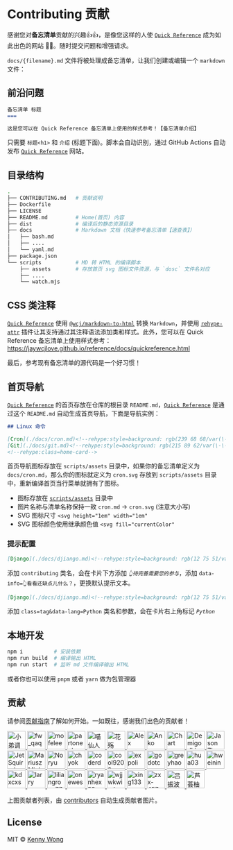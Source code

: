 Contributing 贡献
====

感谢您对**备忘清单**贡献的兴趣👍👍，是像您这样的人使 [`Quick Reference`](https://jaywcjlove.github.io/reference) 成为如此出色的网站 🎉🎉。随时提交问题和增强请求。

`docs/{filename}.md` 文件将被处理成备忘清单，让我们创建或编辑一个 `markdown` 文件：

## 前沿问题

```markdown
备忘清单 标题
===

这是您可以在 Quick Reference 备忘清单上使用的样式参考！【备忘清单介绍】
```

只需要 `标题<h1>` 和 `介绍` (标题下面)。脚本会自动识别，通过 GitHub Actions 自动发布 [`Quick Reference`](https://jaywcjlove.github.io/reference) 网站。

## 目录结构

```bash
.
├── CONTRIBUTING.md   # 贡献说明
├── Dockerfile
├── LICENSE
├── README.md         # Home(首页) 内容
├── dist              # 编译后的静态资源目录
├── docs              # Markdown 文档（快速参考备忘清单【速查表】）
│   ├── bash.md
│   ├── ....
│   └── yaml.md
├── package.json
└── scripts           # MD 转 HTML 的编译脚本
    ├── assets        # 存放首页 svg 图标文件资源，与 `dosc` 文件名对应
    ├── ....
    └── watch.mjs
```

## CSS 类注释

[`Quick Reference`](https://jaywcjlove.github.io/reference) 使用 [`@wcj/markdown-to-html`](https://github.com/jaywcjlove/markdown-to-html) 转换 `Markdown`，并使用 [`rehype-attr`](https://github.com/jaywcjlove/rehype-attr) 插件让其支持通过其注释语法添加类和样式。此外，您可以在 Quick Reference 备忘清单上使用样式参考：<https://jaywcjlove.github.io/reference/docs/quickreference.html>

最后，参考现有备忘清单的源代码是一个好习惯！

## 首页导航

[`Quick Reference`](https://jaywcjlove.github.io/reference) 的首页存放在仓库的根目录 `README.md`，[`Quick Reference`](https://jaywcjlove.github.io/reference) 是通过这个 `README.md` 自动生成首页导航，下面是导航实例：

```markdown
## Linux 命令

[Cron](./docs/cron.md)<!--rehype:style=background: rgb(239 68 68/var(\-\-bg\-opacity));-->
[Git](./docs/git.md)<!--rehype:style=background: rgb(215 89 62/var(\-\-bg\-opacity));-->
<!--rehype:class=home-card-->
```

首页导航图标存放在 `scripts/assets` 目录中，如果你的备忘清单定义为 `docs/cron.md`，那么你的图标就定义为 `cron.svg` 存放到 `scripts/assets` 目录中，重新编译首页当行菜单就拥有了图标。

- 图标存放在 [`scripts/assets`](https://github.com/jaywcjlove/reference/blob/main/scripts/assets) 目录中
- 图片名称与清单名称保持一致 `cron.md` -> `cron.svg` (注意大小写)
- SVG 图标尺寸 `<svg height="1em" width="1em"`
- SVG 图标颜色使用继承颜色值 `<svg fill="currentColor"`

### 提示配置

```markdown
[Django](./docs/djiango.md)<!--rehype:style=background: rgb(12 75 51/var(\-\-bg\-opacity));&class=contributing-->
```

添加 `contributing` 类名，会在卡片下方添加 _`👆待完善需要您的参与`_，添加 `data-info=👆看看还缺点儿什么？`，更换默认提示文本。

```markdown
[Django](./docs/djiango.md)<!--rehype:style=background: rgb(12 75 51/var(\-\-bg\-opacity));&class=tag&data-lang=Python-->
```

添加 `class=tag&data-lang=Python` 类名和参数，会在卡片右上角标记 _`Python`_

## 本地开发

```bash
npm i          # 安装依赖
npm run build  # 编译输出 HTML
npm run start  # 监听 md 文件编译输出 HTML
```

或者你也可以使用 `pnpm` 或者 `yarn` 做为包管理器


## 贡献

请参阅[贡献指南](./CONTRIBUTING.md)了解如何开始。一如既往，感谢我们出色的贡献者！

<!--GAMFC--><a href="https://github.com/jaywcjlove" title="小弟调调™">
  <img src="https://avatars.githubusercontent.com/u/1680273?v=4" width="42;" alt="小弟调调™"/>
</a>
<a href="https://github.com/Jack-Zhang-1314" title="fw_qaq">
  <img src="https://avatars.githubusercontent.com/u/82551626?v=4" width="42;" alt="fw_qaq"/>
</a>
<a href="https://github.com/mofelee" title="mofelee">
  <img src="https://avatars.githubusercontent.com/u/5069410?v=4" width="42;" alt="mofelee"/>
</a>
<a href="https://github.com/partoneplay" title="partoneplay">
  <img src="https://avatars.githubusercontent.com/u/5189132?v=4" width="42;" alt="partoneplay"/>
</a>
<a href="https://github.com/catcto" title="喵仙人">
  <img src="https://avatars.githubusercontent.com/u/5467932?v=4" width="42;" alt="喵仙人"/>
</a>
<a href="https://github.com/13812700839" title="花殇">
  <img src="https://avatars.githubusercontent.com/u/58072506?v=4" width="42;" alt="花殇"/>
</a>
<a href="https://github.com/Alex-Programer" title="Alex">
  <img src="https://avatars.githubusercontent.com/u/115539090?v=4" width="42;" alt="Alex"/>
</a>
<a href="https://github.com/Smartdousha" title="Anko">
  <img src="https://avatars.githubusercontent.com/u/52566311?v=4" width="42;" alt="Anko"/>
</a>
<a href="https://github.com/CharlotteZeng" title="Chart">
  <img src="https://avatars.githubusercontent.com/u/19461184?v=4" width="42;" alt="Chart"/>
</a>
<a href="https://github.com/demigodliu" title="DemigodLiu">
  <img src="https://avatars.githubusercontent.com/u/30372735?v=4" width="42;" alt="DemigodLiu"/>
</a>
<a href="https://github.com/jasnzhuang" title="Jason Zhuang">
  <img src="https://avatars.githubusercontent.com/u/16612921?v=4" width="42;" alt="Jason Zhuang"/>
</a>
<a href="https://github.com/JetSquirrel" title="JetSquirrel">
  <img src="https://avatars.githubusercontent.com/u/20291255?v=4" width="42;" alt="JetSquirrel"/>
</a>
<a href="https://github.com/mariuszmichalowski" title="Mariusz Michalowski">
  <img src="https://avatars.githubusercontent.com/u/92091891?v=4" width="42;" alt="Mariusz Michalowski"/>
</a>
<a href="https://github.com/HanaNoryu" title="Noryu">
  <img src="https://avatars.githubusercontent.com/u/109856546?v=4" width="42;" alt="Noryu"/>
</a>
<a href="https://github.com/chyok" title="chyok">
  <img src="https://avatars.githubusercontent.com/u/32629225?v=4" width="42;" alt="chyok"/>
</a>
<a href="https://github.com/gaoxiaoduan" title="coderduan">
  <img src="https://avatars.githubusercontent.com/u/69953511?v=4" width="42;" alt="coderduan"/>
</a>
<a href="https://github.com/cool9203" title="cool9203">
  <img src="https://avatars.githubusercontent.com/u/29609607?v=4" width="42;" alt="cool9203"/>
</a>
<a href="https://github.com/expoli" title="expoli">
  <img src="https://avatars.githubusercontent.com/u/31023767?v=4" width="42;" alt="expoli"/>
</a>
<a href="https://github.com/godotc" title="godotc">
  <img src="https://avatars.githubusercontent.com/u/79260851?v=4" width="42;" alt="godotc"/>
</a>
<a href="https://github.com/greyhao" title="greyhao">
  <img src="https://avatars.githubusercontent.com/u/107107440?v=4" width="42;" alt="greyhao"/>
</a>
<a href="https://github.com/hua03" title="hua03">
  <img src="https://avatars.githubusercontent.com/u/19561959?v=4" width="42;" alt="hua03"/>
</a>
<a href="https://github.com/hweining" title="hweining">
  <img src="https://avatars.githubusercontent.com/u/8973985?v=4" width="42;" alt="hweining"/>
</a>
<a href="https://github.com/kdxcxs" title="kdxcxs">
  <img src="https://avatars.githubusercontent.com/u/18746192?v=4" width="42;" alt="kdxcxs"/>
</a>
<a href="https://github.com/larry-xue" title="larry">
  <img src="https://avatars.githubusercontent.com/u/48818060?v=4" width="42;" alt="larry"/>
</a>
<a href="https://github.com/liliangrong777" title="liliangrong777">
  <img src="https://avatars.githubusercontent.com/u/58727146?v=4" width="42;" alt="liliangrong777"/>
</a>
<a href="https://github.com/onewesong" title="onewesong">
  <img src="https://avatars.githubusercontent.com/u/17920822?v=4" width="42;" alt="onewesong"/>
</a>
<a href="https://github.com/ryanhex53" title="ryanhex53">
  <img src="https://avatars.githubusercontent.com/u/360426?v=4" width="42;" alt="ryanhex53"/>
</a>
<a href="https://github.com/wjjwkwindy" title="wjjwkwindy">
  <img src="https://avatars.githubusercontent.com/u/9508591?v=4" width="42;" alt="wjjwkwindy"/>
</a>
<a href="https://github.com/xing133" title="xing133">
  <img src="https://avatars.githubusercontent.com/u/5336490?v=4" width="42;" alt="xing133"/>
</a>
<a href="https://github.com/zxx-457" title="zxx-457">
  <img src="https://avatars.githubusercontent.com/u/114141362?v=4" width="42;" alt="zxx-457"/>
</a>
<a href="https://github.com/lvzhenbo" title="吕振波">
  <img src="https://avatars.githubusercontent.com/u/32427677?v=4" width="42;" alt="吕振波"/>
</a>
<a href="https://github.com/lisheng741" title="芦荟柚子茶">
  <img src="https://avatars.githubusercontent.com/u/53617305?v=4" width="42;" alt="芦荟柚子茶"/>
</a><!--GAMFC-END-->

上图贡献者列表，由 [contributors](https://github.com/jaywcjlove/github-action-contributors) 自动生成贡献者图片。

## License

MIT © [Kenny Wong](https://github.com/jaywcjlove)
